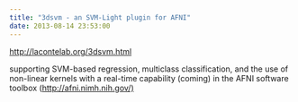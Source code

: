 ```yaml
---
title: "3dsvm - an SVM-Light plugin for AFNI"
date: 2013-08-14 23:53:00
---
```


<http://lacontelab.org/3dsvm.html> 

supporting SVM-based regression, multiclass classification, and the use of non-linear kernels with a real-time capability (coming) in the AFNI software toolbox (<http://afni.nimh.nih.gov/)> 

